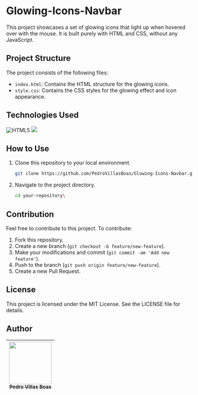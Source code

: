 # Glowing-Icons-Navbar
This project showcases a set of glowing icons that light up when hovered over with the mouse. It is built purely with HTML and CSS, without any JavaScript.

## Project Structure

The project consists of the following files:

- `index.html`: Contains the HTML structure for the glowing icons.
- `style.css`: Contains the CSS styles for the glowing effect and icon appearance.

## Technologies Used

![HTML5](https://img.shields.io/badge/html5-%23E34F26.svg?style=for-the-badge&logo=html5&logoColor=white) 	![](https://img.shields.io/badge/CSS-239120?&style=for-the-badge&logo=css3&logoColor=white)

## How to Use

1. Clone this repository to your local environment.
   ```sh
   git clone https://github.com/PedroVillasBoas/Glowing-Icons-Navbar.git

2. Navigate to the project directory.
   ```sh
   cd your-repository\

## Contribution
Feel free to contribute to this project. To contribute:

1. Fork this repository.
2. Create a new branch (`git checkout -b feature/new-feature`).
3. Make your modifications and commit (`git commit -am 'Add new feature'`).
4. Push to the branch (`git push origin feature/new-feature`).
5. Create a new Pull Request.

## License
This project is licensed under the MIT License. See the LICENSE file for details.

## Author
|  [<img loading="lazy" src="https://avatars.githubusercontent.com/u/47667167?v=4" width=115><br><sub>Pedro Villas Boas</sub>](https://github.com/PedroVillasBoas) |
| :---: |
